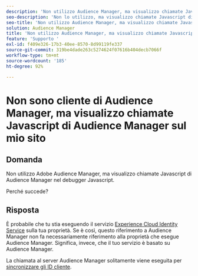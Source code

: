 ```yaml
---
description: 'Non utilizzo Audience Manager, ma visualizzo chiamate Javascript di Audience Manager nel debugger Javascript: perché?'
seo-description: 'Non lo utilizzo, ma visualizzo chiamate Javascript di Audience Manager nel debugger Javascript: perché?'
seo-title: 'Non utilizzo Audience Manager, ma visualizzo chiamate Javascript di Audience Manager nel debugger Javascript: perché?'
solution: Audience Manager
title: 'Non utilizzo Audience Manager, ma visualizzo chiamate Javascript di Audience Manager nel debugger Javascript: perché?'
feature: 'Supporto '
exl-id: f409e326-17b3-40ee-8570-8d99119fe337
source-git-commit: 319be4dade263c5274624f07616b404decb7066f
workflow-type: tm+mt
source-wordcount: '185'
ht-degree: 92%

---
```


# Non sono cliente di Audience Manager, ma visualizzo chiamate Javascript di Audience Manager sul mio sito

## Domanda

Non utilizzo Adobe Audience Manager, ma visualizzo chiamate Javascript di Audience Manager nel debugger Javascript.

Perché succede?

## Risposta

È probabile che tu stia eseguendo il servizio [Experience Cloud Identity Service](https://experienceleague.adobe.com/docs/id-service/using/home.html) sulla tua proprietà. Se è così, questo riferimento a Audience Manager non fa necessariamente riferimento alla proprietà che esegue Audience Manager. Significa, invece, che il tuo servizio è basato su Audience Manager.

La chiamata al server Audience Manager solitamente viene eseguita per [sincronizzare gli ID cliente](https://experienceleague.adobe.com/docs/id-service/using/id-service-api/methods/setcustomerids.html).
